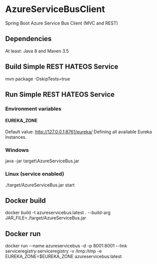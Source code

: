# AzureServiceBusClient
Spring Boot Azure Service Bus Client (MVC and REST)

## Dependencies
At least: Java 8 and Maven 3.5

## Build Simple REST HATEOS Service
mvn package -DskipTests=true

## Run Simple REST HATEOS Service
### Environment variables
#### EUREKA_ZONE 
Default value: http://127.0.0.1:8761/eureka/
Defining all available Eureka Instances.

### Windows
java -jar target\AzureServiceBus.jar

### Linux (service enabled)
./target/AzureServiceBus.jar start

## Docker build
docker build -t azureservicebus:latest . --build-arg JAR_FILE=./target/AzureServiceBus.jar

## Docker run
docker run --name azureservicebus -d -p 8001:8001 --link serviceregistry:serviceregistry -v /tmp:/tmp -e EUREKA_ZONE=$EUREKA_ZONE azureservicebus:latest
